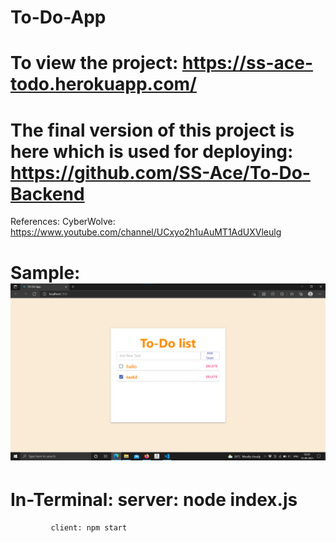 # To-Do-App
# To view the project: https://ss-ace-todo.herokuapp.com/
# The final version of this project is here which is used for deploying: https://github.com/SS-Ace/To-Do-Backend
References: CyberWolve: https://www.youtube.com/channel/UCxyo2h1uAuMT1AdUXVleulg </br>
# Sample: ![alt text](https://github.com/SS-Ace/To-Do-App/blob/main/Screenshot%202021-09-13%20040650.png)
# In-Terminal: server: node index.js </br>
             client: npm start

